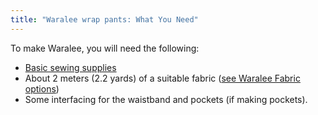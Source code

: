 ```yaml
---
title: "Waralee wrap pants: What You Need"
---
```


To make Waralee, you will need the following:

- [Basic sewing supplies](/docs/sewing/basic-sewing-supplies)
- About 2 meters (2.2 yards) of a suitable fabric ([see Waralee Fabric options](/docs/patterns/waralee/fabric/))
- Some interfacing for the waistband and pockets (if making pockets).
